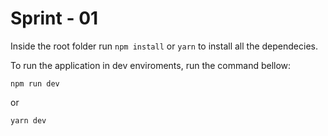 # Sprint - 01

Inside the root folder run `npm install` or `yarn` to install all the dependecies.

To run the application in dev enviroments, run the command bellow:

`npm run dev`

or

`yarn dev`
